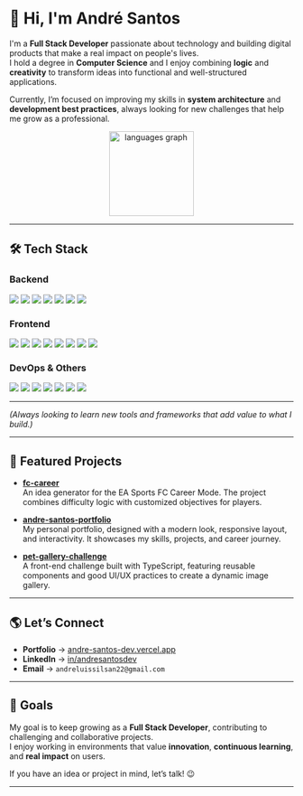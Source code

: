 # 👋 Hi, I'm André Santos  

I'm a **Full Stack Developer** passionate about technology and building digital products that make a real impact on people's lives.  
I hold a degree in **Computer Science** and I enjoy combining **logic** and **creativity** to transform ideas into functional and well-structured applications.  

Currently, I’m focused on improving my skills in **system architecture** and **development best practices**, always looking for new challenges that help me grow as a professional.  

<div align="center">
  <img src="https://github-readme-stats.vercel.app/api/top-langs?username=andrelssn&locale=en&hide_title=false&layout=compact&card_width=320&langs_count=5&theme=dracula&hide_border=false" height="150" alt="languages graph"  />
</div>

---

## 🛠️ Tech Stack  

### Backend  
<p align="left">
  <img src="https://img.shields.io/badge/Node.js-339933?logo=node.js&logoColor=white" />
  <img src="https://img.shields.io/badge/PHP-777BB4?logo=php&logoColor=white" />
  <img src="https://img.shields.io/badge/Express-000000?logo=express&logoColor=white" />
  <img src="https://img.shields.io/badge/REST-02569B?logo=swagger&logoColor=white" />
  <img src="https://img.shields.io/badge/MySQL-4479A1?logo=mysql&logoColor=white" />
  <img src="https://img.shields.io/badge/MongoDB-47A248?logo=mongodb&logoColor=white" />
  <img src="https://img.shields.io/badge/Laravel-FF2D20?logo=laravel&logoColor=white" />
</p>

### Frontend  
<p align="left">
  <img src="https://img.shields.io/badge/React-20232A?logo=react&logoColor=61DAFB" />
  <img src="https://img.shields.io/badge/Next.js-000000?logo=next.js&logoColor=white" />
  <img src="https://img.shields.io/badge/TypeScript-3178C6?logo=typescript&logoColor=white" />
  <img src="https://img.shields.io/badge/JavaScript-F7DF1E?logo=javascript&logoColor=black" />
  <img src="https://img.shields.io/badge/HTML5-E34F26?logo=html5&logoColor=white" />
  <img src="https://img.shields.io/badge/CSS3-1572B6?logo=css3&logoColor=white" />
  <img src="https://img.shields.io/badge/Tailwind_CSS-06B6D4?logo=tailwindcss&logoColor=white" />
  <img src="https://img.shields.io/badge/MUI-007FFF?logo=mui&logoColor=white" />
</p>

### DevOps & Others  
<p align="left">
  <img src="https://img.shields.io/badge/Git-F05032?logo=git&logoColor=white" />
  <img src="https://img.shields.io/badge/GitHub-181717?logo=github&logoColor=white" />
  <img src="https://img.shields.io/badge/Docker-2496ED?logo=docker&logoColor=white" />
  <img src="https://img.shields.io/badge/AWS-232F3E?logo=amazon-aws&logoColor=white" />
  <img src="https://img.shields.io/badge/CI%2FCD-4285F4?logo=google-cloud&logoColor=white" />
  <img src="https://img.shields.io/badge/Scrum-6DB33F?logo=azure-devops&logoColor=white" />
  <img src="https://img.shields.io/badge/Agile-FF6F00?logo=asana&logoColor=white" />
</p>

---

*(Always looking to learn new tools and frameworks that add value to what I build.)*  

---

## 🚀 Featured Projects  

- **[fc-career](https://github.com/andrelssn/fc-career)**  
  An idea generator for the EA Sports FC Career Mode. The project combines difficulty logic with customized objectives for players.  

- **[andre-santos-portfolio](https://github.com/andrelssn/andre-santos-portfolio)**  
  My personal portfolio, designed with a modern look, responsive layout, and interactivity. It showcases my skills, projects, and career journey.  

- **[pet-gallery-challenge](https://github.com/andrelssn/pet-gallery-challenge)**  
  A front-end challenge built with TypeScript, featuring reusable components and good UI/UX practices to create a dynamic image gallery.  

---

## 🌎 Let’s Connect  

- **Portfolio** → [andre-santos-dev.vercel.app](https://andre-santos-dev.vercel.app)  
- **LinkedIn** → [in/andresantosdev](https://www.linkedin.com/in/andresantosdev)  
- **Email** → `andreluissilsan22@gmail.com`  

---

## 🎯 Goals  

My goal is to keep growing as a **Full Stack Developer**, contributing to challenging and collaborative projects.  
I enjoy working in environments that value **innovation**, **continuous learning**, and **real impact** on users.  

If you have an idea or project in mind, let’s talk! 😉  

---
